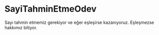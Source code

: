# SayiTahminEtmeOdev
Sayı tahmin etmemiz gerekiyor ve eğer eşleşirse kazanıyoruz. Eşleşmezse hakkımız bitiyor.
